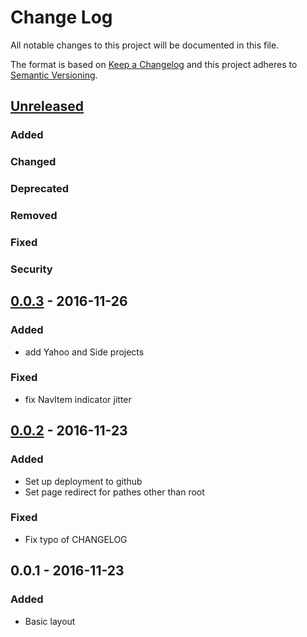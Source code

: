 # Change Log
All notable changes to this project will be documented in this file.

The format is based on [Keep a Changelog](http://keepachangelog.com/) 
and this project adheres to [Semantic Versioning](http://semver.org/).

## [Unreleased]
### Added
### Changed
### Deprecated
### Removed
### Fixed
### Security

## [0.0.3] - 2016-11-26
### Added
- add Yahoo and Side projects 

### Fixed
- fix NavItem indicator jitter

## [0.0.2] - 2016-11-23
### Added
- Set up deployment to github
- Set page redirect for pathes other than root

### Fixed
- Fix typo of CHANGELOG

## 0.0.1 - 2016-11-23
### Added
- Basic layout

[Unreleased]: https://github.com/kaddopur/chaojuhuang_personal/compare/v0.0.3...HEAD
[0.0.3]: https://github.com/kaddopur/chaojuhuang_personal/compare/v0.0.1...v0.0.3
[0.0.2]: https://github.com/kaddopur/chaojuhuang_personal/compare/v0.0.1...v0.0.2
